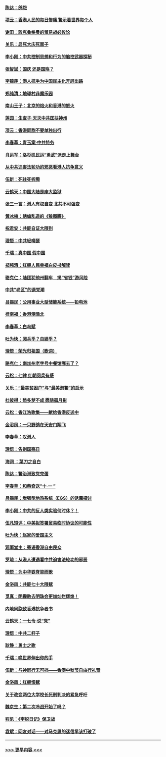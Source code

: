 #### [陈达：鸽怨](../pages/nsc993/n11561879.md?t=10020901) 
#### [项云：香港人民的每日惨痛  警示着世界每个人](../pages/nsc993/n11559273.md?t=10020901) 
#### [谢田：驳克鲁格曼的贸易战必败论](../pages/nsc993/n11555840.md?t=10020901) 
#### [关乐：启死大庆死面子](../pages/nsc993/n11556823.md?t=10020901) 
#### [李小刚：中共控制思想和行为的脑控武器探秘](../pages/nsc993/n11556776.md?t=10020901) 
#### [张智斌：国庆  还是国殇？](../pages/nsc993/n11556617.md?t=10020901) 
#### [李镇莲：港人抗争为中国民主化开辟出路](../pages/nsc993/n11556570.md?t=10020901) 
#### [郑纯清：地球村非魔乐园](../pages/nsc993/n11555415.md?t=10020901) 
#### [南山王子：北京的焰火和香港的怒火](../pages/nsc993/n11555318.md?t=10020901) 
#### [莲园：生查子·天灭中共匡扶神州](../pages/nsc993/n11555302.md?t=10020901) 
#### [项云：香港同胞不要单独出行](../pages/nsc993/n11555276.md?t=10020901) 
#### [李春草：青玉案‧中共特务](../pages/nsc993/n11552356.md?t=10020901) 
#### [肖运军：洛杉矶民运“勇武”派走上舞台](../pages/nsc993/n11551595.md?t=10020901) 
#### [从中共迫害法轮功的邪恶看港人抗争意义](../pages/nsc993/n11540858.md?t=10020901) 
#### [伍新：死往死折腾](../pages/nsc993/n11550174.md?t=10020901) 
#### [云鹤天：中国大陆是座大监狱](../pages/nsc993/n11550155.md?t=10020901) 
#### [张三一言：港人有权自变 北共不可强变](../pages/nsc993/n11550132.md?t=10020901) 
#### [黄冰楠：瞎编乱造的《狼图腾》](../pages/nsc993/n11550082.md?t=10020901) 
#### [祝君安：共匪自证大限到](../pages/nsc993/n11550041.md?t=10020901) 
#### [理悟：中共轻嘚瑟](../pages/nsc993/n11547978.md?t=10020901) 
#### [千瑞：真中国 假中国](../pages/nsc993/n11547865.md?t=10020901) 
#### [郑纯清：红朝人民幸福白皮书解读](../pages/nsc993/n11547499.md?t=10020901) 
#### [骆克仁：陆团犹他州翻车　揭“省钱”游风险](../pages/nsc993/n11546977.md?t=10020901) 
#### [中共“老区”的退党潮](../pages/nsc993/n11545995.md?t=10020901) 
#### [吕锡民：公用事业大型储能系统——铅电池](../pages/nsc993/n11545701.md?t=10020901) 
#### [桂南福：香港潮涌北](../pages/nsc993/n11545682.md?t=10020901) 
#### [李春草：白鸟赋](../pages/nsc993/n11545663.md?t=10020901) 
#### [吐为快：阅兵乎？自娱乎？](../pages/nsc993/n11545625.md?t=10020901) 
#### [理悟：荣光归祖国（歌词）](../pages/nsc993/n11545616.md?t=10020901) 
#### [骆克仁：南加州老字号中餐馆哪去了？](../pages/nsc993/n11545120.md?t=10020901) 
#### [云松：七律 红朝阅兵有感](../pages/nsc993/n11542394.md?t=10020901) 
#### [关乐：“最美贫困户”与“最美港警”的启示](../pages/nsc993/n11542252.md?t=10020901) 
#### [杜彼得：愁多梦不成 愿随孤月影](../pages/nsc993/n11540296.md?t=10020901) 
#### [云松：香江浩歌集——献给香港反送中](../pages/nsc993/n11540149.md?t=10020901) 
#### [金浴凤：一只野鸽在天安门翔飞](../pages/nsc993/n11540280.md?t=10020901) 
#### [李春草：叹港人](../pages/nsc993/n11540119.md?t=10020901) 
#### [理悟：告别国殇日](../pages/nsc993/n11539610.md?t=10020901) 
#### [海网 ：菜刀之自白](../pages/nsc993/n11539597.md?t=10020901) 
#### [陈达：警治港致党完蛋](../pages/nsc993/n11538127.md?t=10020901) 
#### [李春草：和蔡奇送“十·一 ”](../pages/nsc993/n11537810.md?t=10020901) 
#### [吕锡民：增强型地热系统（EGS）的诱震探讨](../pages/nsc993/n11537765.md?t=10020901) 
#### [李小刚：中共的反人类实验何时休？！](../pages/nsc993/n11537669.md?t=10020901) 
#### [伍凡短评：中美拟签署贸易临时协议的可能性](../pages/nsc993/n11536773.md?t=10020901) 
#### [吐为快：赵家的爱国主义](../pages/nsc993/n11536750.md?t=10020901) 
#### [观雨堂主：寄语香港自由民众](../pages/nsc993/n11536735.md?t=10020901) 
#### [罗琼：从港人遭遇看中共迫害法轮功的邪恶](../pages/nsc993/n11507862.md?t=10020901) 
#### [理悟：为中华铁脊梁而歌](../pages/nsc993/n11534458.md?t=10020901) 
#### [金浴凤：共匪七十大限赋](../pages/nsc993/n11534434.md?t=10020901) 
#### [觅真：阴霾散去明珠会更加灿烂辉煌！](../pages/nsc993/n11531858.md?t=10020901) 
#### [内地同胞致香港抗争者书](../pages/nsc993/n11531645.md?t=10020901) 
#### [云鹤天：一七令‧说“党”](../pages/nsc993/n11529099.md?t=10020901) 
#### [理悟：中共二杆子](../pages/nsc993/n11529046.md?t=10020901) 
#### [耿静：勇士之歌](../pages/nsc993/n11527562.md?t=10020901) 
#### [千瑞：唤世界伸出你的手](../pages/nsc993/n11526942.md?t=10020901) 
#### [伍新：与神同行无可挡——香港中秋节自由行礼赞](../pages/nsc993/n11526801.md?t=10020901) 
#### [金浴凤：红朝恨赋](../pages/nsc993/n11524312.md?t=10020901) 
#### [关于改变两位大学校长死刑判决的紧急呼吁](../pages/nsc993/n11524103.md?t=10020901) 
#### [魏京生：第二次冷战开始了吗？](../pages/nsc993/n11524023.md?t=10020901) 
#### [程凯：《李锐日记》保卫战](../pages/nsc993/n11522922.md?t=10020901) 
#### [袁斌：网友对话——对马克思的迷信早该打破了](../pages/nsc993/n11522561.md?t=10020901) 

----
#### [ >>> 更早内容 <<< ](../indexes/nsc993-earlier.md)
